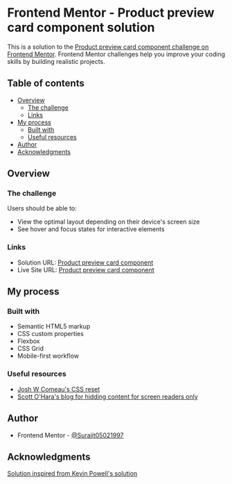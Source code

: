 # Frontend Mentor - Product preview card component solution

This is a solution to the [Product preview card component challenge on Frontend Mentor](https://www.frontendmentor.io/challenges/product-preview-card-component-GO7UmttRfa). Frontend Mentor challenges help you improve your coding skills by building realistic projects. 

## Table of contents

- [Overview](#overview)
  - [The challenge](#the-challenge)
  - [Links](#links)
- [My process](#my-process)
  - [Built with](#built-with)
  - [Useful resources](#useful-resources)
- [Author](#author)
- [Acknowledgments](#acknowledgments)

## Overview

### The challenge

Users should be able to:

- View the optimal layout depending on their device's screen size
- See hover and focus states for interactive elements

### Links

- Solution URL: [Product preview card component](https://github.com/Surajit05021997/product-preview-card-component)
- Live Site URL: [Product preview card component](https://product-preview-card-component-sm.netlify.app/)

## My process

### Built with

- Semantic HTML5 markup
- CSS custom properties
- Flexbox
- CSS Grid
- Mobile-first workflow

### Useful resources

- [Josh W Comeau's CSS reset](https://www.joshwcomeau.com/css/custom-css-reset/)
- [Scott O'Hara's blog for hidding content for screen readers only](https://www.scottohara.me/blog/2017/04/14/inclusively-hidden.html)

## Author

- Frontend Mentor - [@Surajit05021997](https://www.frontendmentor.io/profile/Surajit05021997)

## Acknowledgments

[Solution inspired from Kevin Powell's solution](https://www.youtube.com/watch?v=B2WL6KkqhLQ)
